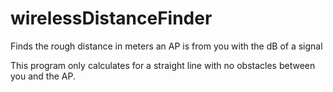 wirelessDistanceFinder
======================

Finds the rough distance in meters an AP is from you with the dB of a signal

This program only calculates for a straight line with no obstacles between you and the AP.
